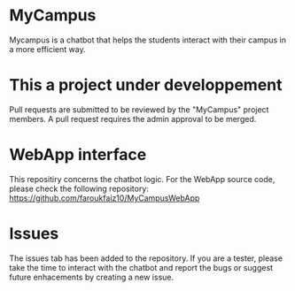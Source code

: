 # MyCampus
Mycampus is a chatbot that helps the students interact with their campus in a more efficient way.

# This a project under developpement
Pull requests are submitted to be reviewed by the "MyCampus" project members.
A pull request requires the admin approval to be merged.

# WebApp interface
This repositiry concerns the chatbot logic.
For the WebApp source code, please check the following repository: 
https://github.com/faroukfaiz10/MyCampusWebApp

# Issues
The issues tab has been added to the repository. If you are a tester, please take the time to interact with the chatbot and report the bugs or suggest future enhacements by creating a new issue.
